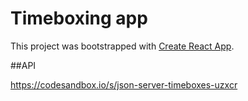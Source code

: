 # Timeboxing app

This project was bootstrapped with [Create React App](https://github.com/facebook/create-react-app).

##API

https://codesandbox.io/s/json-server-timeboxes-uzxcr

